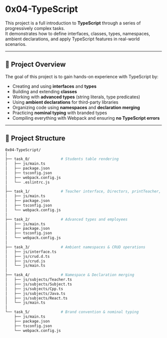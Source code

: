 # 0x04-TypeScript

This project is a full introduction to **TypeScript** through a series of progressively complex tasks.  
It demonstrates how to define interfaces, classes, types, namespaces, ambient declarations, and apply TypeScript features in real-world scenarios.

---

## 📌 Project Overview

The goal of this project is to gain hands-on experience with TypeScript by:
- Creating and using **interfaces** and **types**
- Building and extending **classes**
- Working with **advanced types** (string literals, type predicates)
- Using **ambient declarations** for third-party libraries
- Organizing code using **namespaces** and **declaration merging**
- Practicing **nominal typing** with branded types
- Compiling everything with Webpack and ensuring **no TypeScript errors**

---

## 📂 Project Structure

```bash
0x04-TypeScript/
│
├── task_0/              # Students table rendering
│   ├── js/main.ts
│   ├── package.json
│   ├── tsconfig.json
│   ├── webpack.config.js
│   └── .eslintrc.js
│
├── task_1/              # Teacher interface, Directors, printTeacher, StudentClass
│   ├── js/main.ts
│   ├── package.json
│   ├── tsconfig.json
│   └── webpack.config.js
│
├── task_2/              # Advanced types and employees
│   ├── js/main.ts
│   ├── package.json
│   ├── tsconfig.json
│   └── webpack.config.js
│
├── task_3/              # Ambient namespaces & CRUD operations
│   ├── js/interface.ts
│   ├── js/crud.d.ts
│   ├── js/crud.js
│   └── js/main.ts
│
├── task_4/              # Namespace & Declaration merging
│   ├── js/subjects/Teacher.ts
│   ├── js/subjects/Subject.ts
│   ├── js/subjects/Cpp.ts
│   ├── js/subjects/Java.ts
│   ├── js/subjects/React.ts
│   └── js/main.ts
│
└── task_5/              # Brand convention & nominal typing
    ├── js/main.ts
    ├── package.json
    ├── tsconfig.json
    └── webpack.config.js
